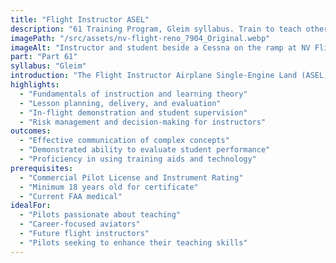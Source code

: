 ```yaml
---
title: "Flight Instructor ASEL"
description: "61 Training Program, Gleim syllabus. Train to teach others to fly. Develop instructional skills and aviation knowledge to become a certified flight instructor."
imagePath: "/src/assets/nv-flight-reno_7904_Original.webp"
imageAlt: "Instructor and student beside a Cessna on the ramp at NV Flight"
part: "Part 61"
syllabus: "Gleim"
introduction: "The Flight Instructor Airplane Single-Engine Land (ASEL) certificate is a pivotal step for pilots aspiring to share their passion for aviation and help others achieve their flying dreams. This specialized training program is designed to equip you with the instructional skills, techniques, and knowledge necessary to effectively teach student pilots. Through a combination of ground instruction and practical flight training, you'll learn how to communicate complex concepts, demonstrate maneuvers, and evaluate student performance. Our experienced instructors will guide you through the nuances of flight instruction, including lesson planning, student psychology, and effective use of training aids. By the end of this program, you'll be prepared to pass the FAA Flight Instructor Knowledge Test and Practical Test, positioning you to embark on a rewarding career as a certified flight instructor."
highlights:
  - "Fundamentals of instruction and learning theory"
  - "Lesson planning, delivery, and evaluation"
  - "In-flight demonstration and student supervision"
  - "Risk management and decision-making for instructors"
outcomes:
  - "Effective communication of complex concepts"
  - "Demonstrated ability to evaluate student performance"
  - "Proficiency in using training aids and technology"
prerequisites:
  - "Commercial Pilot License and Instrument Rating"
  - "Minimum 18 years old for certificate"
  - "Current FAA medical"
idealFor:
  - "Pilots passionate about teaching"
  - "Career-focused aviators"
  - "Future flight instructors"
  - "Pilots seeking to enhance their teaching skills"
---
```


